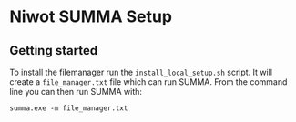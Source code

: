 # Niwot SUMMA Setup

## Getting started
To install the filemanager run the `install_local_setup.sh` script.
It will create a `file_manager.txt` file which can run SUMMA.
From the command line you can then run SUMMA with:

```
summa.exe -m file_manager.txt
```
